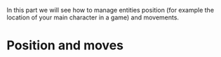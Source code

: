 In this part we will see how to manage entities position (for example the location of your main character in a game) and movements.

# Position and moves

